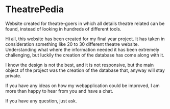 # TheatrePedia
Website created for theatre-goers in which all details theatre related can be found, instead of looking in hundreds of different tools.

Hi all, this website has been created for my final year project. It has taken in consideration something like 20 to 30 different theatre website.
Understanding what where the information needed it has been extremely challenging, but luckily the creation of the database has come along with it.

I know the design is not the best, and it is not responsive, but the main object of the project was the creation of the database that, anyway will stay private.

If you have any ideas on how my webapplication could be improved, I am more than happy to hear from you and have a chat.

If you have any question, just ask.
